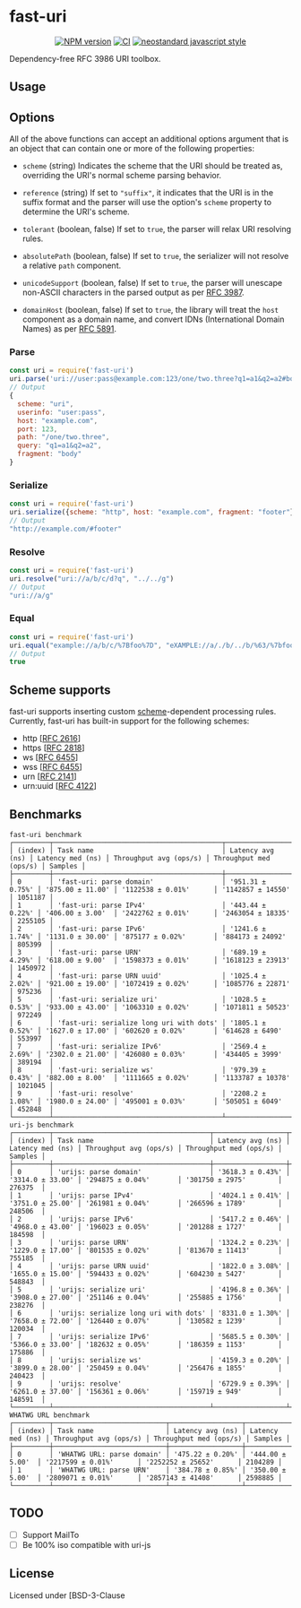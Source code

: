 # fast-uri

<div align="center">

[![NPM version](https://img.shields.io/npm/v/fast-uri.svg?style=flat)](https://www.npmjs.com/package/fast-uri)
[![CI](https://github.com/fastify/fast-uri/actions/workflows/ci.yml/badge.svg?branch=main)](https://github.com/fastify/fast-uri/actions/workflows/ci.yml)
[![neostandard javascript style](https://img.shields.io/badge/code_style-neostandard-brightgreen?style=flat)](https://github.com/neostandard/neostandard)

</div>

Dependency-free RFC 3986 URI toolbox.

## Usage

## Options

All of the above functions can accept an additional options argument that is an object that can contain one or more of the following properties:

*	`scheme` (string)
	Indicates the scheme that the URI should be treated as, overriding the URI's normal scheme parsing behavior.

*	`reference` (string)
	If set to `"suffix"`, it indicates that the URI is in the suffix format and the parser will use the option's `scheme` property to determine the URI's scheme.

*	`tolerant` (boolean, false)
	If set to `true`, the parser will relax URI resolving rules.

*	`absolutePath` (boolean, false)
	If set to `true`, the serializer will not resolve a relative `path` component.

*	`unicodeSupport` (boolean, false)
	If set to `true`, the parser will unescape non-ASCII characters in the parsed output as per [RFC 3987](http://www.ietf.org/rfc/rfc3987.txt).

*	`domainHost` (boolean, false)
	If set to `true`, the library will treat the `host` component as a domain name, and convert IDNs (International Domain Names) as per [RFC 5891](http://www.ietf.org/rfc/rfc5891.txt).

### Parse

```js
const uri = require('fast-uri')
uri.parse('uri://user:pass@example.com:123/one/two.three?q1=a1&q2=a2#body')
// Output
{
  scheme: "uri",
  userinfo: "user:pass",
  host: "example.com",
  port: 123,
  path: "/one/two.three",
  query: "q1=a1&q2=a2",
  fragment: "body"
}
```

### Serialize

```js
const uri = require('fast-uri')
uri.serialize({scheme: "http", host: "example.com", fragment: "footer"})
// Output
"http://example.com/#footer"

```

### Resolve

```js
const uri = require('fast-uri')
uri.resolve("uri://a/b/c/d?q", "../../g")
// Output
"uri://a/g"
```

### Equal

```js
const uri = require('fast-uri')
uri.equal("example://a/b/c/%7Bfoo%7D", "eXAMPLE://a/./b/../b/%63/%7bfoo%7d")
// Output
true
```

## Scheme supports

fast-uri supports inserting custom [scheme](http://en.wikipedia.org/wiki/URI_scheme)-dependent processing rules. Currently, fast-uri has built-in support for the following schemes:

*	http \[[RFC 2616](http://www.ietf.org/rfc/rfc2616.txt)\]
*	https \[[RFC 2818](http://www.ietf.org/rfc/rfc2818.txt)\]
*	ws \[[RFC 6455](http://www.ietf.org/rfc/rfc6455.txt)\]
*	wss \[[RFC 6455](http://www.ietf.org/rfc/rfc6455.txt)\]
*	urn \[[RFC 2141](http://www.ietf.org/rfc/rfc2141.txt)\]
*	urn:uuid \[[RFC 4122](http://www.ietf.org/rfc/rfc4122.txt)\]


## Benchmarks

```
fast-uri benchmark
┌─────────┬──────────────────────────────────────────┬──────────────────┬──────────────────┬────────────────────────┬────────────────────────┬─────────┐
│ (index) │ Task name                                │ Latency avg (ns) │ Latency med (ns) │ Throughput avg (ops/s) │ Throughput med (ops/s) │ Samples │
├─────────┼──────────────────────────────────────────┼──────────────────┼──────────────────┼────────────────────────┼────────────────────────┼─────────┤
│ 0       │ 'fast-uri: parse domain'                 │ '951.31 ± 0.75%' │ '875.00 ± 11.00' │ '1122538 ± 0.01%'      │ '1142857 ± 14550'      │ 1051187 │
│ 1       │ 'fast-uri: parse IPv4'                   │ '443.44 ± 0.22%' │ '406.00 ± 3.00'  │ '2422762 ± 0.01%'      │ '2463054 ± 18335'      │ 2255105 │
│ 2       │ 'fast-uri: parse IPv6'                   │ '1241.6 ± 1.74%' │ '1131.0 ± 30.00' │ '875177 ± 0.02%'       │ '884173 ± 24092'       │ 805399  │
│ 3       │ 'fast-uri: parse URN'                    │ '689.19 ± 4.29%' │ '618.00 ± 9.00'  │ '1598373 ± 0.01%'      │ '1618123 ± 23913'      │ 1450972 │
│ 4       │ 'fast-uri: parse URN uuid'               │ '1025.4 ± 2.02%' │ '921.00 ± 19.00' │ '1072419 ± 0.02%'      │ '1085776 ± 22871'      │ 975236  │
│ 5       │ 'fast-uri: serialize uri'                │ '1028.5 ± 0.53%' │ '933.00 ± 43.00' │ '1063310 ± 0.02%'      │ '1071811 ± 50523'      │ 972249  │
│ 6       │ 'fast-uri: serialize long uri with dots' │ '1805.1 ± 0.52%' │ '1627.0 ± 17.00' │ '602620 ± 0.02%'       │ '614628 ± 6490'        │ 553997  │
│ 7       │ 'fast-uri: serialize IPv6'               │ '2569.4 ± 2.69%' │ '2302.0 ± 21.00' │ '426080 ± 0.03%'       │ '434405 ± 3999'        │ 389194  │
│ 8       │ 'fast-uri: serialize ws'                 │ '979.39 ± 0.43%' │ '882.00 ± 8.00'  │ '1111665 ± 0.02%'      │ '1133787 ± 10378'      │ 1021045 │
│ 9       │ 'fast-uri: resolve'                      │ '2208.2 ± 1.08%' │ '1980.0 ± 24.00' │ '495001 ± 0.03%'       │ '505051 ± 6049'        │ 452848  │
└─────────┴──────────────────────────────────────────┴──────────────────┴──────────────────┴────────────────────────┴────────────────────────┴─────────┘
uri-js benchmark
┌─────────┬───────────────────────────────────────┬──────────────────┬──────────────────┬────────────────────────┬────────────────────────┬─────────┐
│ (index) │ Task name                             │ Latency avg (ns) │ Latency med (ns) │ Throughput avg (ops/s) │ Throughput med (ops/s) │ Samples │
├─────────┼───────────────────────────────────────┼──────────────────┼──────────────────┼────────────────────────┼────────────────────────┼─────────┤
│ 0       │ 'urijs: parse domain'                 │ '3618.3 ± 0.43%' │ '3314.0 ± 33.00' │ '294875 ± 0.04%'       │ '301750 ± 2975'        │ 276375  │
│ 1       │ 'urijs: parse IPv4'                   │ '4024.1 ± 0.41%' │ '3751.0 ± 25.00' │ '261981 ± 0.04%'       │ '266596 ± 1789'        │ 248506  │
│ 2       │ 'urijs: parse IPv6'                   │ '5417.2 ± 0.46%' │ '4968.0 ± 43.00' │ '196023 ± 0.05%'       │ '201288 ± 1727'        │ 184598  │
│ 3       │ 'urijs: parse URN'                    │ '1324.2 ± 0.23%' │ '1229.0 ± 17.00' │ '801535 ± 0.02%'       │ '813670 ± 11413'       │ 755185  │
│ 4       │ 'urijs: parse URN uuid'               │ '1822.0 ± 3.08%' │ '1655.0 ± 15.00' │ '594433 ± 0.02%'       │ '604230 ± 5427'        │ 548843  │
│ 5       │ 'urijs: serialize uri'                │ '4196.8 ± 0.36%' │ '3908.0 ± 27.00' │ '251146 ± 0.04%'       │ '255885 ± 1756'        │ 238276  │
│ 6       │ 'urijs: serialize long uri with dots' │ '8331.0 ± 1.30%' │ '7658.0 ± 72.00' │ '126440 ± 0.07%'       │ '130582 ± 1239'        │ 120034  │
│ 7       │ 'urijs: serialize IPv6'               │ '5685.5 ± 0.30%' │ '5366.0 ± 33.00' │ '182632 ± 0.05%'       │ '186359 ± 1153'        │ 175886  │
│ 8       │ 'urijs: serialize ws'                 │ '4159.3 ± 0.20%' │ '3899.0 ± 28.00' │ '250459 ± 0.04%'       │ '256476 ± 1855'        │ 240423  │
│ 9       │ 'urijs: resolve'                      │ '6729.9 ± 0.39%' │ '6261.0 ± 37.00' │ '156361 ± 0.06%'       │ '159719 ± 949'         │ 148591  │
└─────────┴───────────────────────────────────────┴──────────────────┴──────────────────┴────────────────────────┴────────────────────────┴─────────┘
WHATWG URL benchmark
┌─────────┬────────────────────────────┬──────────────────┬──────────────────┬────────────────────────┬────────────────────────┬─────────┐
│ (index) │ Task name                  │ Latency avg (ns) │ Latency med (ns) │ Throughput avg (ops/s) │ Throughput med (ops/s) │ Samples │
├─────────┼────────────────────────────┼──────────────────┼──────────────────┼────────────────────────┼────────────────────────┼─────────┤
│ 0       │ 'WHATWG URL: parse domain' │ '475.22 ± 0.20%' │ '444.00 ± 5.00'  │ '2217599 ± 0.01%'      │ '2252252 ± 25652'      │ 2104289 │
│ 1       │ 'WHATWG URL: parse URN'    │ '384.78 ± 0.85%' │ '350.00 ± 5.00'  │ '2809071 ± 0.01%'      │ '2857143 ± 41408'      │ 2598885 │
└─────────┴────────────────────────────┴──────────────────┴──────────────────┴────────────────────────┴────────────────────────┴─────────┘
```

## TODO

- [ ] Support MailTo
- [ ] Be 100% iso compatible with uri-js

## License

Licensed under [BSD-3-Clause